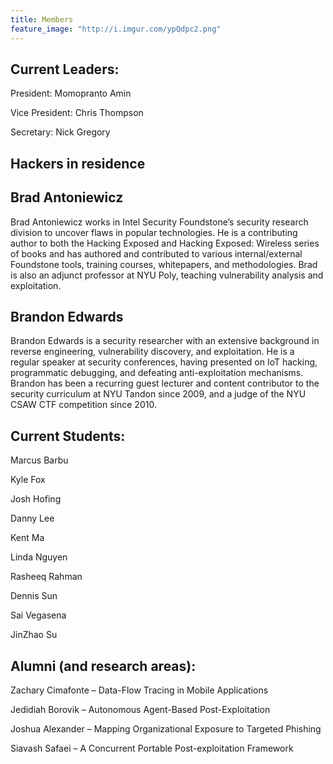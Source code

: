 ```yaml
---
title: Members
feature_image: "http://i.imgur.com/ypQdpc2.png"
---
```

<article>
<h2>
Current Leaders:
</h2>
<p>President: Momopranto Amin</p>
<p>Vice President: Chris Thompson</p>
<p>Secretary: Nick Gregory</p>
</article>

<article>
<h1>Hackers in residence</h1>
<h2>Brad Antoniewicz </h2>
<p>Brad Antoniewicz works in Intel Security Foundstone’s security research division to uncover flaws in popular technologies. He is a contributing author to both the Hacking Exposed and Hacking Exposed: Wireless series of books and has authored and contributed to various internal/external Foundstone tools, training courses, whitepapers, and methodologies. Brad is also an adjunct professor at NYU Poly, teaching vulnerability analysis and exploitation.</p>
<h2>Brandon Edwards</h2>
<p>Brandon Edwards is a security researcher with an extensive background in reverse engineering, vulnerability discovery, and exploitation. He is a regular speaker at security conferences, having presented on IoT hacking, programmatic debugging, and defeating anti-exploitation mechanisms. Brandon has been a recurring guest lecturer and content contributor to the security curriculum at NYU Tandon since 2009, and a judge of the NYU CSAW CTF competition since 2010.</p>
</article>


<article>
<h2>Current Students:</h2>
<p>Marcus Barbu</p>
<p>Kyle Fox</p>
<p>Josh Hofing</p>
<p>Danny Lee</p>
<p>Kent Ma</p>
<p>Linda Nguyen</p>
<p>Rasheeq Rahman</p>
<p>Dennis Sun</p>
<p>Sai Vegasena</p>
<p>JinZhao Su</p>
</article>


<article>
<h2>
Alumni (and research areas):
</h2>

<p>Zachary Cimafonte – Data-Flow Tracing in Mobile Applications</p>
<p>Jedidiah Borovik – Autonomous Agent-Based Post-Exploitation</p>
<p>Joshua Alexander – Mapping Organizational Exposure to Targeted Phishing</p>
<p>Siavash Safaei – A Concurrent Portable Post-exploitation Framework</p>
</article>